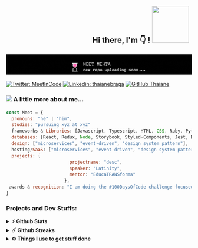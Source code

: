 <h2> &nbsp;&nbsp;&nbsp&nbsp;&nbsp;&nbsp;&nbsp;&nbsp;&nbsp;&nbsp;&nbsp;&nbsp;&nbsp;&nbsp;&nbsp;&nbsp;&nbsp;&nbsp;&nbsp;&nbsp;&nbsp;&nbsp;&nbsp;&nbsp;&nbsp;&nbsp;&nbsp;&nbsp;&nbsp;&nbsp;&nbsp;&nbsp;&nbsp;&nbsp;&nbsp;&nbsp;&nbsp;&nbsp;&nbsp;&nbsp;&nbsp;&nbsp;&nbsp;&nbsp;&nbsp;&nbsp; Hi there, I'm 👇 ! <img src="https://octodex.github.com/images/daftpunktocat-guy.gif" width="100" height="100"> </h2>

![](https://github.com/MeetInCode/MeetInCode/blob/bb2f437658a14126c2dfdd6ccedd7ab651c3239f/mygif.gif)

<!--profilelinks--https://dev.to/envoy_/150-badges-for-github-pnk#social-->
[![Twitter: MeetInCode](https://img.shields.io/twitter/follow/MeetInCode?style=social)](https://twitter.com/MeetInCode)
[![Linkedin: thaianebraga](https://img.shields.io/badge/-thaianebraga-blue?style=flat-square&logo=Linkedin&logoColor=white&link=https://www.linkedin.com/in/thaianebraga/)](https://www.linkedin.com/in/thaianebraga/)
[![GitHub Thaiane](https://img.shields.io/github/followers/thaiane?label=follow&style=social)](https://github.com/Thaiane)

<!--profilelinks---->

### <img src="https://media.giphy.com/media/VgCDAzcKvsR6OM0uWg/giphy.gif" width="50"> A little more about me...  

```javascript
const Meet = {
  pronouns: "he" | "him",
  studies: "pursuing xyz at xyz"
  frameworks & Libraries: [Javascript, Typescript, HTML, CSS, Ruby, Python, Java],
  databases: [React, Redux, Node, Storybook, Styled-Components, Jest, Docker],
  design: ["microservices", "event-driven", "design system pattern"],
  hosting/SaaS: ["microservices", "event-driven", "design system pattern"],
  projects: {
                        projectname: "desc",
                        speaker: "Latinity",
                        mentor: "EducaTRANSforma"
                      },
 awards & recognition: "I am doing the #100DaysOfCode challenge focused on react and typescript"
}
```

### Projects and Dev Stuffs:

<details>
  <summary><b>⚡ Github Stats</b></summary>

  <br />
  
<div align="center">
<p>&nbsp;<img align="center" src="https://github-readme-stats.vercel.app/api?username=MeetInCode&show_icons=true&theme=highcontrast&locale=en" alt="MeetInCode" /></p>
	 <img align="center" src="https://github-readme-stats.vercel.app/api/top-langs?username=MeetInCode&show_icons=true&theme=highcontrast&locale=en&layout=compact" alt="MeetInCode" />
  <br />
</div>

 
 
</details>

<details>
  <summary><b>☄️ Github Streaks</b></summary>

 <div align="center">
  <img src="https://github-readme-streak-stats.herokuapp.com/?user=MeetInCode&theme=highcontrast" alt="MeetInCode" />
   
  ![Snake animation](https://github.com/thepiyushmalhotra/thepiyushmalhotra/blob/output/github-contribution-grid-snake.svg)
</div>

</details>

<details>
  <br />
  <summary><b>⚙️ Things I use to get stuff done</b></summary>
  	<ul>
  	    <li><b>OS:</b> MacOS 13 Ventura</li>
	    <li><b>Laptop: </b> Macbook Air M1</li>
  	    <li><b>Browser: </b> Chrome & Safari</li>
	    <li><b>Terminal: </b> ZSH: Oh My Zsh (PowerLevel10k)</li>
	    <li><b>Code Editor:</b> VSCode - The best editor out there</li>
 	    <li><b>Other Tools:</b> Postman, Notion, Bitwarden and Raindrop</li>
	    <li><b>To Stay Updated:</b> Twitter, Product Hunt and Hacker News</li>
	</ul>
</details>

#
